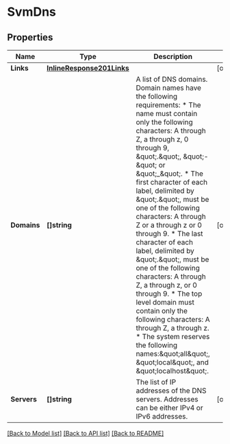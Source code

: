 # SvmDns

## Properties

Name | Type | Description | Notes
------------ | ------------- | ------------- | -------------
**Links** | [**InlineResponse201Links**](inline_response_201__links.md) |  | [optional] 
**Domains** | **[]string** | A list of DNS domains. Domain names have the following requirements: * The name must contain only the following characters: A through Z,   a through z, 0 through 9, \&quot;.\&quot;, \&quot;-\&quot; or \&quot;_\&quot;. * The first character of each label, delimited by \&quot;.\&quot;, must be one   of the following characters: A through Z or a through z or 0   through 9. * The last character of each label, delimited by \&quot;.\&quot;, must be one of   the following characters: A through Z, a through z, or 0 through 9. * The top level domain must contain only the following characters: A   through Z, a through z. * The system reserves the following names:\&quot;all\&quot;, \&quot;local\&quot;, and \&quot;localhost\&quot;.  | [optional] 
**Servers** | **[]string** | The list of IP addresses of the DNS servers. Addresses can be either IPv4 or IPv6 addresses.  | [optional] 

[[Back to Model list]](../README.md#documentation-for-models) [[Back to API list]](../README.md#documentation-for-api-endpoints) [[Back to README]](../README.md)


